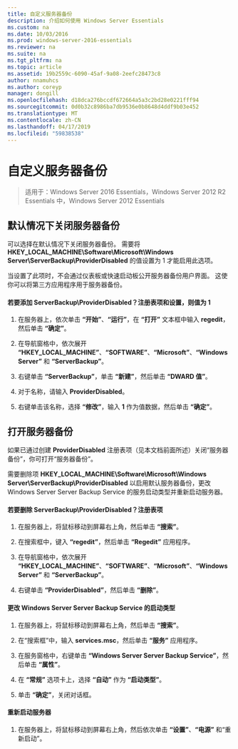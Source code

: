 ```yaml
---
title: 自定义服务器备份
description: 介绍如何使用 Windows Server Essentials
ms.custom: na
ms.date: 10/03/2016
ms.prod: windows-server-2016-essentials
ms.reviewer: na
ms.suite: na
ms.tgt_pltfrm: na
ms.topic: article
ms.assetid: 19b2559c-6090-45af-9a08-2eefc28473c8
author: nnamuhcs
ms.author: coreyp
manager: dongill
ms.openlocfilehash: d18dca276bccdf672664a5a3c2bd28e0221fff94
ms.sourcegitcommit: 0d0b32c8986ba7db9536e0b8648d4ddf9b03e452
ms.translationtype: MT
ms.contentlocale: zh-CN
ms.lasthandoff: 04/17/2019
ms.locfileid: "59838538"
---
```

# <a name="customize-server-backup"></a>自定义服务器备份

>适用于：Windows Server 2016 Essentials，Windows Server 2012 R2 Essentials 中，Windows Server 2012 Essentials

## <a name="turn-off-server-backup-by-default"></a>默认情况下关闭服务器备份  
 可以选择在默认情况下关闭服务器备份。 需要将 **HKEY_LOCAL_MACHINE\Software\Microsoft\Windows Server\ServerBackup\ProviderDisabled** 的值设置为 1 才能启用此选项。  
  
 当设置了此项时，不会通过仪表板或快速启动板公开服务器备份用户界面。 这使你可以将第三方应用程序用于服务器备份。  
  
#### <a name="to-add-serverbackupproviderdisabled-registry-key-and-set-the-value-to-1"></a>若要添加 ServerBackup\ProviderDisabled？注册表项和设置，则值为 1  
  
1.  在服务器上，依次单击 **“开始”**、**“运行”**，在 **“打开”** 文本框中输入 **regedit**，然后单击 **“确定”**。  
  
2.  在导航窗格中，依次展开 **“HKEY_LOCAL_MACHINE”**、**“SOFTWARE”**、**“Microsoft”**、**“Windows Server”** 和 **“ServerBackup”**。  
  
3.  右键单击 **“ServerBackup”**，单击 **“新建”**，然后单击 **“DWARD 值”**。  
  
4.  对于名称，请输入 **ProviderDisabled**。  
  
5.  右键单击该名称，选择 **“修改”**，输入 **1** 作为值数据，然后单击 **“确定”**。  
  
## <a name="turn-on-server-backup"></a>打开服务器备份  
 如果已通过创建 **ProviderDisabled** 注册表项（见本文档前面所述）关闭“服务器备份”，你可打开“服务器备份”。  
  
 需要删除项 **HKEY_LOCAL_MACHINE\Software\Microsoft\Windows Server\ServerBackup\ProviderDisabled** 以启用默认服务器备份，更改 Windows Server Server Backup Service 的服务启动类型并重新启动服务器。  
  
#### <a name="to-delete-serverbackupproviderdisabled-registry-key"></a>若要删除 ServerBackup\ProviderDisabled？注册表项  
  
1.  在服务器上，将鼠标移动到屏幕右上角，然后单击 **“搜索”**。  
  
2.  在搜索框中，键入 **“regedit”**，然后单击 **“Regedit”** 应用程序。  
  
3.  在导航窗格中，依次展开 **“HKEY_LOCAL_MACHINE”**、**“SOFTWARE”**、**“Microsoft”**、**“Windows Server”** 和 **“ServerBackup”**。  
  
4.  右键单击 **“ProviderDisabled”**，然后单击 **“删除”**。  
  
#### <a name="change-the-start-type-of-windows-server-server-backup-service"></a>更改 Windows Server Server Backup Service 的启动类型  
  
1.  在服务器上，将鼠标移动到屏幕右上角，然后单击 **“搜索”**。  
  
2.  在“搜索框”中，输入 **services.msc**，然后单击 **“服务”** 应用程序。  
  
3.  在服务窗格中，右键单击 **“Windows Server Server Backup Service”**，然后单击 **“属性”**。  
  
4.  在 **“常规”** 选项卡上，选择 **“自动”** 作为 **“启动类型”**。  
  
5.  单击 **“确定”**，关闭对话框。  
  
#### <a name="restart-the-server"></a>重新启动服务器  
  
1.  在服务器上，将鼠标移动到屏幕右上角，然后依次单击 **“设置”**、**“电源”** 和“重新启动”。